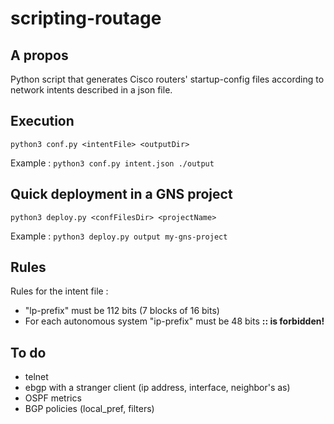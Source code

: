 # scripting-routage

## A propos
Python script that generates Cisco routers' startup-config files according to network intents described in a json file.


## Execution
`python3 conf.py <intentFile> <outputDir>`

Example : 
`python3 conf.py intent.json ./output`

## Quick deployment in a GNS project
`python3 deploy.py <confFilesDir> <projectName>`

Example : 
`python3 deploy.py output my-gns-project`

## Rules
Rules for the intent file :
 - "lp-prefix" must be 112 bits (7 blocks of 16 bits)
 - For each autonomous system "ip-prefix" must be 48 bits **:: is forbidden!**

## To do
 - telnet 
 - ebgp with a stranger client (ip address, interface, neighbor's as)
 - OSPF metrics
 - BGP policies (local_pref, filters)

